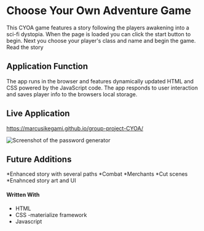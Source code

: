 # Choose Your Own Adventure Game

This CYOA game features a story following the players awakening into a sci-fi dystopia. When the page is loaded you can click the start button to begin. Next you choose your player's class and name and begin the game. Read the story

## Application Function


The app runs in the browser and features dynamically updated HTML and CSS powered by the JavaScript code. The app responds to user interaction and saves player info to the browsers local storage.

## Live Application

https://marcusikegami.github.io/group-project-CYOA/



![Screenshot of the password generator](https://https://github.com/marcusikegami/group-project-CYOA/blob/main/assets/images/appdemo.png?raw=true)

## Future Additions

*Enhanced story with several paths
*Combat
*Merchants
*Cut scenes
*Enahnced story art and UI

#### Written With
* HTML
* CSS
    -materialize framework
* Javascript